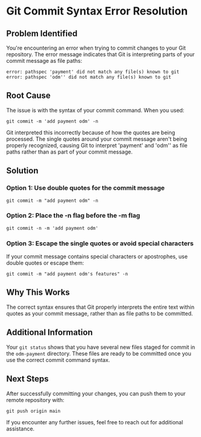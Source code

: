 # Git Commit Syntax Error Resolution

## Problem Identified
You're encountering an error when trying to commit changes to your Git repository. The error message indicates that Git is interpreting parts of your commit message as file paths:

```
error: pathspec 'payment' did not match any file(s) known to git
error: pathspec 'odm'' did not match any file(s) known to git
```

## Root Cause
The issue is with the syntax of your commit command. When you used:
```
git commit -m 'add payment odm' -n
```

Git interpreted this incorrectly because of how the quotes are being processed. The single quotes around your commit message aren't being properly recognized, causing Git to interpret 'payment' and 'odm'' as file paths rather than as part of your commit message.

## Solution

### Option 1: Use double quotes for the commit message
```
git commit -m "add payment odm" -n
```

### Option 2: Place the -n flag before the -m flag
```
git commit -n -m 'add payment odm'
```

### Option 3: Escape the single quotes or avoid special characters
If your commit message contains special characters or apostrophes, use double quotes or escape them:
```
git commit -m "add payment odm's features" -n
```

## Why This Works
The correct syntax ensures that Git properly interprets the entire text within quotes as your commit message, rather than as file paths to be committed.

## Additional Information
Your `git status` shows that you have several new files staged for commit in the `odm-payment` directory. These files are ready to be committed once you use the correct commit command syntax.

## Next Steps
After successfully committing your changes, you can push them to your remote repository with:
```
git push origin main
```

If you encounter any further issues, feel free to reach out for additional assistance.